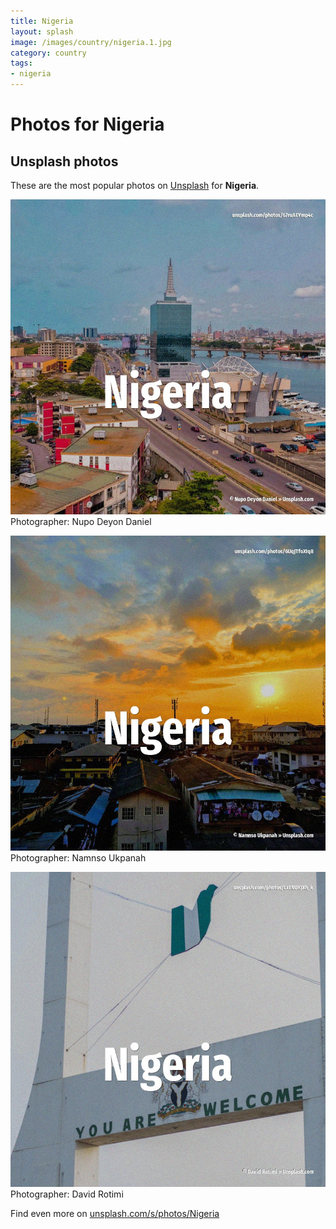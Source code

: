 ```yaml
---
title: Nigeria
layout: splash
image: /images/country/nigeria.1.jpg
category: country
tags:
- nigeria
---
```

# Photos for Nigeria
 
## Unsplash photos
These are the most popular photos on [Unsplash](https://unsplash.com) for **Nigeria**.
 
![Nigeria](/images/country/nigeria.1.jpg)
Photographer:  Nupo Deyon Daniel
 
![Nigeria](/images/country/nigeria.2.jpg)
Photographer:  Namnso Ukpanah
 
![Nigeria](/images/country/nigeria.3.jpg)
Photographer:  David Rotimi
 
Find even more on [unsplash.com/s/photos/Nigeria](https://unsplash.com/s/photos/Nigeria)
 
